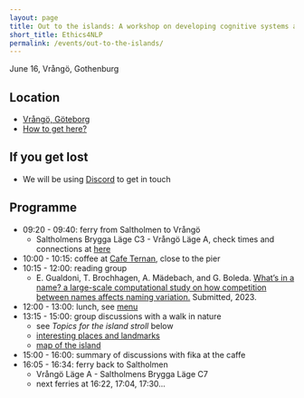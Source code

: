 ```yaml
---
layout: page
title: Out to the islands: A workshop on developing cognitive systems and AI
short_title: Ethics4NLP
permalink: /events/out-to-the-islands/
---
```


June 16, Vrångö, Gothenburg

## Location

* [Vrångö, Göteborg](https://goo.gl/maps/9e5F8c7gUTVUqo1F7)
* [How to get here?](https://www.vasttrafik.se)

## If you get lost

* We will be using [Discord](https://discord.gg/sKPB5VNbCp) to get in touch

## Programme

* 09:20 - 09:40: ferry from Saltholmen to Vrångö 
  * Saltholmens Brygga Läge C3 - Vrångö Läge A, check times and connections at [here](https://www.vasttrafik.se)
* 10:00 - 10:15: coffee at [Cafe Ternan](https://www.ternan.se/#tab_menu), close to the pier
* 10:15 - 12:00: reading group 
  * E. Gualdoni, T. Brochhagen, A. Mädebach, and G. Boleda. [What’s in a name? a large-scale computational study on how competition between names affects naming variation.](https://psyarxiv.com/t84eu/download) Submitted, 2023.
* 12:00 - 13:00: lunch, see [menu]([2023-06-16-out-to-the-islands/food-menu.jpg](https://github.com/GU-CLASP/cogsys-wiki/blob/main/meeting-notes/2023-06-16-out-to-the-islands/food-menu.jpg))
* 13:15 - 15:00: group discussions with a walk in nature 
  * see *Topics for the island stroll* below
  * [interesting places and landmarks](https://goo.gl/maps/9e5F8c7gUTVUqo1F7)
  * [map of the island](https://styrsobolaget.se/upload/styrsobolaget/pdf%20kartor/Vr%C3%A5ng%C3%B6.pdf)
* 15:00 - 16:00: summary of discussions with fika at the caffe
* 16:05 - 16:34: ferry back to Saltholmen 
  * Vrångö Läge A - Saltholmens Brygga Läge C7
  * next ferries at 16:22, 17:04, 17:30...
